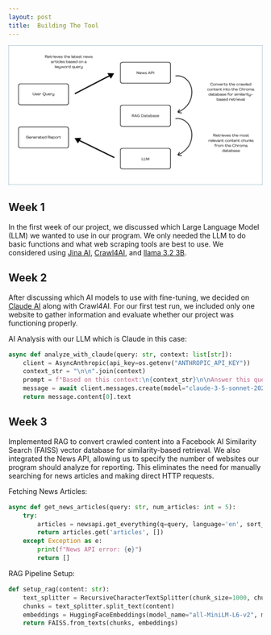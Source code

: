 ```yaml
---
layout: post
title:  Building The Tool
---
```


![img](https://github.com/UHMCyberAnalytics/UHMCyberAnalytics.github.io/blob/3e9e10437d7eaa7b068ca25b9ee5741eb07d39d9/images/pipline.png?raw=true)

## Week 1

In the first week of our project, we discussed which Large Language Model (LLM) we wanted to use in our program. We only needed the LLM to do basic functions and what web scraping tools are best to use. We considered using [Jina AI](https://jina.ai/), [Crawl4AI](https://crawl4ai.com/mkdocs/), and [llama 3.2 3B](https://www.llama.com/).

## Week 2

After discussing which AI models to use with fine-tuning, we decided on [Claude AI](https://www.anthropic.com/claude) along with Crawl4AI. For our first test run, we included only one website to gather information and evaluate whether our project was functioning properly.

AI Analysis with our LLM which is Claude in this case:

```python
async def analyze_with_claude(query: str, context: list[str]):
    client = AsyncAnthropic(api_key=os.getenv("ANTHROPIC_API_KEY"))
    context_str = "\n\n".join(context)
    prompt = f"Based on this context:\n{context_str}\n\nAnswer this query: {query}"
    message = await client.messages.create(model="claude-3-5-sonnet-20241022", max_tokens=1000, messages=[{"role": "user", "content": prompt}])
    return message.content[0].text
```


## Week 3

Implemented RAG to convert crawled content into a Facebook AI Similarity Search (FAISS) vector database for similarity-based retrieval. We also integrated the News API, allowing us to specify the number of websites our program should analyze for reporting. This eliminates the need for manually searching for news articles and making direct HTTP requests.


Fetching News Articles:

```python
async def get_news_articles(query: str, num_articles: int = 5):
    try:
        articles = newsapi.get_everything(q=query, language='en', sort_by='relevancy', page_size=num_articles)
        return articles.get('articles', [])
    except Exception as e:
        print(f"News API error: {e}")
        return []
```
RAG Pipeline Setup:

```python
def setup_rag(content: str):
    text_splitter = RecursiveCharacterTextSplitter(chunk_size=1000, chunk_overlap=200)
    chunks = text_splitter.split_text(content)
    embeddings = HuggingFaceEmbeddings(model_name="all-MiniLM-L6-v2", model_kwargs={'device': 'cpu'}, encode_kwargs={'normalize_embeddings': False})
    return FAISS.from_texts(chunks, embeddings)
```


